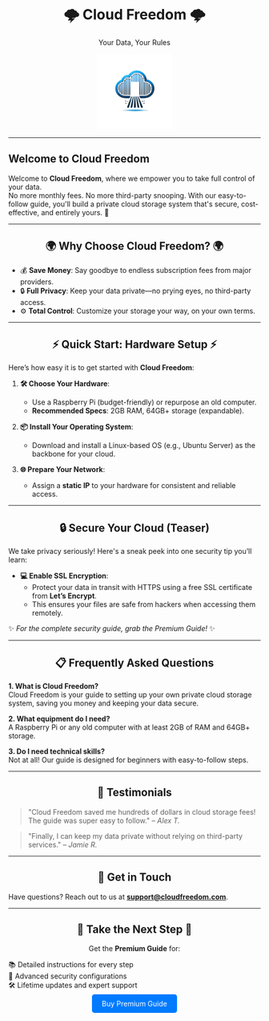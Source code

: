 <div align="center">
  <h1>🌩️ Cloud Freedom 🌩️</h1>
  <p>Your Data, Your Rules</p>
  <img src="assets/images/cloud-freedom.png" alt="Cloud Freedom Logo" width="150">
</div>

---

## Welcome to Cloud Freedom

Welcome to **Cloud Freedom**, where we empower you to take full control of your data.  
No more monthly fees. No more third-party snooping. With our easy-to-follow guide, you'll build a private cloud storage system that's secure, cost-effective, and entirely yours. 🌟

---

<div align="center">
  <h2>🌍 Why Choose Cloud Freedom? 🌍</h2>
</div>

- 💰 **Save Money**: Say goodbye to endless subscription fees from major providers.  
- 🔒 **Full Privacy**: Keep your data private—no prying eyes, no third-party access.  
- ⚙️ **Total Control**: Customize your storage your way, on your own terms.  

---

<div align="center">
  <h2>⚡ Quick Start: Hardware Setup ⚡</h2>
</div>

Here’s how easy it is to get started with **Cloud Freedom**:  

1. **🛠 Choose Your Hardware**:  
   - Use a Raspberry Pi (budget-friendly) or repurpose an old computer.  
   - **Recommended Specs**: 2GB RAM, 64GB+ storage (expandable).  

2. **📦 Install Your Operating System**:  
   - Download and install a Linux-based OS (e.g., Ubuntu Server) as the backbone for your cloud.  

3. **🌐 Prepare Your Network**:  
   - Assign a **static IP** to your hardware for consistent and reliable access.  

---

<div align="center">
  <h2>🔒 Secure Your Cloud (Teaser)</h2>
</div>

We take privacy seriously! Here's a sneak peek into one security tip you’ll learn:  

- **💻 Enable SSL Encryption**:  
   - Protect your data in transit with HTTPS using a free SSL certificate from **Let’s Encrypt**.  
   - This ensures your files are safe from hackers when accessing them remotely.  

✨ *For the complete security guide, grab the Premium Guide!* ✨

---

<div align="center">
  <h2>📋 Frequently Asked Questions</h2>
</div>

**1. What is Cloud Freedom?**  
Cloud Freedom is your guide to setting up your own private cloud storage system, saving you money and keeping your data secure.  

**2. What equipment do I need?**  
A Raspberry Pi or any old computer with at least 2GB of RAM and 64GB+ storage.  

**3. Do I need technical skills?**  
Not at all! Our guide is designed for beginners with easy-to-follow steps.  

---

<div align="center">
  <h2>🌟 Testimonials</h2>
</div>

> "Cloud Freedom saved me hundreds of dollars in cloud storage fees! The guide was super easy to follow." – *Alex T.*  

> "Finally, I can keep my data private without relying on third-party services." – *Jamie R.*  

---

<div align="center">
  <h2>📧 Get in Touch</h2>
</div>

Have questions? Reach out to us at **support@cloudfreedom.com**.

---

<div align="center">
  <h2>🚀 Take the Next Step 🚀</h2>
  <p>Get the <strong>Premium Guide</strong> for:</p>
  <ul align="left" style="list-style: none; padding-left: 0;">
    <li>📚 Detailed instructions for every step</li>
    <li>🔐 Advanced security configurations</li>
    <li>🛠 Lifetime updates and expert support</li>
  </ul>
  <a href="#buy-premium-guide" style="background-color: #007BFF; color: white; padding: 10px 20px; text-decoration: none; border-radius: 5px;">Buy Premium Guide</a>
</div>


